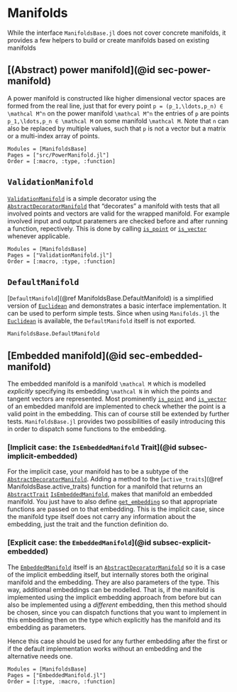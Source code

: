 # Manifolds

While the interface `ManifoldsBase.jl` does not cover concrete manifolds, it provides a few
helpers to build or create manifolds based on existing manifolds

## [(Abstract) power manifold](@id sec-power-manifold)

A power manifold is constructed like higher dimensional vector spaces are formed from the real line, just that for every point ``p = (p_1,\ldots,p_n) ∈ \mathcal M^n`` on the power manifold ``\mathcal M^n`` the entries of ``p`` are points ``p_1,\ldots,p_n ∈ \mathcal M`` on some manifold ``\mathcal M``. Note that ``n`` can also be replaced by multiple values, such that ``p`` is not a vector but a matrix or a multi-index array of points.

```@autodocs
Modules = [ManifoldsBase]
Pages = ["src/PowerManifold.jl"]
Order = [:macro, :type, :function]
```

## `ValidationManifold`

[`ValidationManifold`](@ref) is a simple decorator using the [`AbstractDecoratorManifold`](@ref) that “decorates” a manifold with tests that all involved points and vectors are valid for the wrapped manifold.
For example involved input and output paratemers are checked before and after running a function, repectively.
This is done by calling [`is_point`](@ref) or [`is_vector`](@ref) whenever applicable.

```@autodocs
Modules = [ManifoldsBase]
Pages = ["ValidationManifold.jl"]
Order = [:macro, :type, :function]
```

## `DefaultManifold`

[`DefaultManifold`](@ref ManifoldsBase.DefaultManifold) is a simplified version of [`Euclidean`](https://juliamanifolds.github.io/Manifolds.jl/latest/manifolds/euclidean.html) and demonstrates a basic interface implementation.
It can be used to perform simple tests.
Since when using `Manifolds.jl` the [`Euclidean`](https://juliamanifolds.github.io/Manifolds.jl/latest/manifolds/euclidean.html) is available, the `DefaultManifold` itself is not exported.

```@docs
ManifoldsBase.DefaultManifold
```

## [Embedded manifold](@id sec-embedded-manifold)

The embedded manifold is a manifold ``\mathcal M`` which is modelled _explicitly_ specifying its embedding ``\mathcal N`` in which the points and tangent vectors are represented.
Most prominently [`is_point`](@ref) and [`is_vector`](@ref) of an embedded manifold are implemented to check whether the point is a valid point in the embedding. This can of course still be extended by further tests.
`ManifoldsBase.jl` provides two possibilities of easily introducing this in order to dispatch some functions to the embedding.

### [Implicit case: the `IsEmbeddedManifold` Trait](@id subsec-implicit-embedded)

For the implicit case, your manifold has to be a subtype of the [`AbstractDecoratorManifold`](@ref).
Adding a method to the [`active_traits`](@ref ManifoldsBase.active_traits) function for a manifold that returns an [`AbstractTrait`](@ref)
[`IsEmbeddedManifold`](@ref), makes that manifold an embedded manifold. You just have to also define [`get_embedding`](@ref) so that appropriate functions are passed on to that embedding.
This is the implicit case, since the manifold type itself does not carry any information about the embedding, just the trait and the function definition do.

### [Explicit case: the `EmbeddedManifold`](@id subsec-explicit-embedded)

The [`EmbeddedManifold`](@ref) itself is an [`AbstractDecoratorManifold`](@ref) so it is a case of the implicit embedding itself, but internally stores both the original manifold and the embedding.
They are also parameters of the type.
This way, additional embeddings can be modelled. That is, if the manifold is implemented using the implicit embedding approach from before but can also be implemented using a _different_ embedding, then this method should be chosen, since you can dispatch functions that you want to implement in this embedding then on the type which explicitly has the manifold and its embedding as parameters.

Hence this case should be used for any further embedding after the first or if the default implementation works without an embedding and the alternative needs one.

```@autodocs
Modules = [ManifoldsBase]
Pages = ["EmbeddedManifold.jl"]
Order = [:type, :macro, :function]
```
